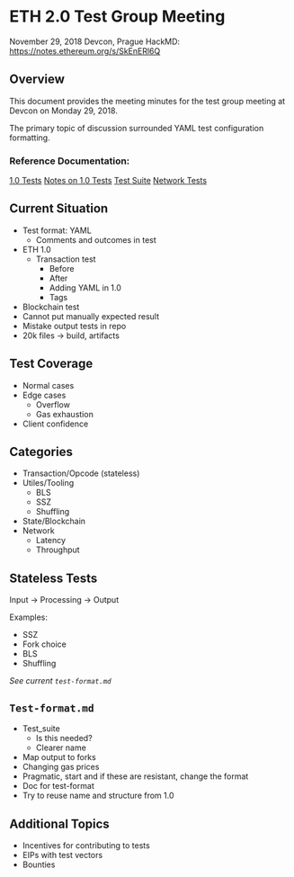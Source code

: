 # ETH 2.0 Test Group Meeting
November 29, 2018
Devcon, Prague
HackMD: https://notes.ethereum.org/s/SkEnERl6Q


## Overview
This document provides the meeting minutes for the test group meeting at Devcon on Monday 29, 2018.

The primary topic of discussion surrounded YAML test configuration formatting.

### Reference Documentation:
[1.0 Tests](https://ethereum-tests.readthedocs.io/en/latest/)
[Notes on 1.0 Tests](https://github.com/status-im/nimbus/wiki/Understanding-and-debugging-Nimbus-EVM-JSON-tests)
[Test Suite](https://github.com/ethereum/tests)
[Network Tests](https://notes.ethereum.org/s/ByYhlJBs7)


## Current Situation
- Test format: YAML
    - Comments and outcomes in test
- ETH 1.0
    - Transaction test
        - Before
        - After
        - Adding YAML in 1.0
        - Tags
- Blockchain test
- Cannot put manually expected result
- Mistake output tests in repo
- 20k files -> build, artifacts

## Test Coverage
- Normal cases
- Edge cases
    - Overflow
    - Gas exhaustion
- Client confidence

## Categories

- Transaction/Opcode (stateless)
- Utiles/Tooling
    - BLS
    - SSZ
    - Shuffling
- State/Blockchain
- Network
    - Latency
    - Throughput

## Stateless Tests

Input -> Processing -> Output

Examples:
- SSZ
- Fork choice
- BLS
- Shuffling

*See current `test-format.md`*

## `Test-format.md`

- Test_suite
    - Is this needed?
    - Clearer name
- Map output to forks
- Changing gas prices
- Pragmatic, start and if these are resistant, change the format
- Doc for test-format
- Try to reuse name and structure from 1.0

## Additional Topics
- Incentives for contributing to tests
- EIPs with test vectors
- Bounties
